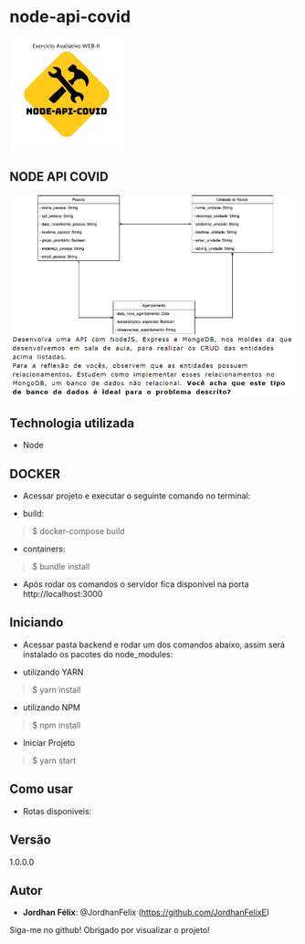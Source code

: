 # node-api-covid

![Logo of the project](https://raw.githubusercontent.com/JordhanFelix/node-api-covid/master/repo-config/logo.png)
 
## NODE API COVID
 
![DESCICAO](https://raw.githubusercontent.com/JordhanFelix/node-api-covid/master/repo-config/transferir.png)

 
 
 
## Technologia utilizada 

* Node 
 
## DOCKER

* Acessar projeto e executar o seguinte comando no terminal: 

- build:
>    $ docker-compose build

- containers:
>    $ bundle install
 
* Após rodar os comandos o servidor fica disponivel na porta http://localhost:3000


## Iniciando
 
* Acessar pasta backend e rodar um dos comandos abaixo, assim será instalado os pacotes do node_modules:
- utilizando YARN
>    $ yarn install 
    
- utilizando NPM
>    $ npm install 

* Iniciar Projeto

>    $ yarn start 
 
## Como usar
 
* Rotas disponiveis:


## Versão
 
1.0.0.0
 
 
## Autor
 
* **Jordhan Félix**: @JordhanFelix (https://github.com/JordhanFelixE)
 
 
Siga-me no github!
Obrigado por visualizar o projeto!
